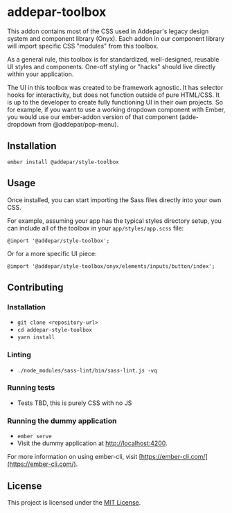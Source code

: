 addepar-toolbox
==============================================================================

This addon contains most of the CSS used in Addepar's legacy design system and component library (Onyx).
Each addon in our component library will import specific CSS "modules" from this toolbox.

As a general rule, this toolbox is for standardized, well-designed, reusable UI styles
and components. One-off styling or "hacks" should live directly within your application.

The UI in this toolbox was created to be framework agnostic.
It has selector hooks for interactivity, but does not function outside of pure HTML/CSS.
It is up to the developer to create fully functioning UI in their own projects.
So for example, if you want to use a working dropdown component with Ember,
you would use our ember-addon version of that component (adde-dropdown from @addepar/pop-menu).

Installation
------------------------------------------------------------------------------

```
ember install @addepar/style-toolbox
```


Usage
------------------------------------------------------------------------------

Once installed, you can start importing the Sass files directly into your own CSS.

For example, assuming your app has the typical styles directory setup, you can
include all of the toolbox in your `app/styles/app.scss` file:
```
@import '@addepar/style-toolbox';
```

Or for a more specific UI piece:
```
@import '@addepar/style-toolbox/onyx/elements/inputs/button/index';
```


Contributing
------------------------------------------------------------------------------

### Installation

* `git clone <repository-url>`
* `cd addepar-style-toolbox`
* `yarn install`

### Linting

* `./node_modules/sass-lint/bin/sass-lint.js -vq`

### Running tests

* Tests TBD, this is purely CSS with no JS

### Running the dummy application

* `ember serve`
* Visit the dummy application at [http://localhost:4200](http://localhost:4200).

For more information on using ember-cli, visit [https://ember-cli.com/](https://ember-cli.com/).

License
------------------------------------------------------------------------------

This project is licensed under the [MIT License](LICENSE.md).
